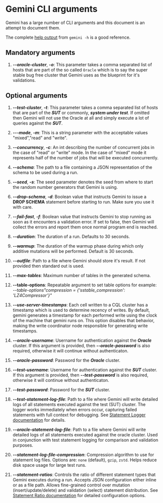 # Gemini CLI arguments

Gemini has a large number of CLI arguments and this document is an attempt to document them.

The complete [help output](cmdhelp.md) from `gemini -h` is a good reference.

## Mandatory arguments

1. ___--oracle-cluster___, ___-o___: This parameter takes a comma separated list of hosts that are
part of the so called `Oracle` which is to say the super stable bug free cluster that Gemini uses as
the blueprint for it's validations.

## Optional arguments

1. ___--test-cluster___, ___-t___: This parameter takes a comma separated list of hosts that are
part of the ___SUT___ or commonly, ___system under test___. If omitted then Gemini will not use the Oracle
at all and simply execute a lot of queries against the ___SUT___.

2. ___---mode___, ___-m___: This is a string parameter with the acceptable values "mixed","read" and "write".

3. ___--concurrency___, ___-c___: An int describing the number of concurrent jobs in the case of "read"
or "write" mode. In the case of "mixed" mode it represents half of the number of jobs that will be executed
concurrently.

4. ___--schema___: The path to a file containing a JSON representation of the schema to be
used during a run.

5. ___--seed___, ___-s___: The seed parameter denotes the seed from where to start the random number
generators that Gemini is using.

6. ___--drop-schema___, ___-d___: Boolean value that instructs Gemini to issue a __DROP SCHEMA__
statement before starting to run. Make sure you use it with care.

7. ___--fail-fast___, ___-f___: Boolean value that instructs Gemini to stop running as soon as it
encounters a validation error. If set to false, then Gemini will collect the errors and report them
once normal program end is reached.

8. ___--duration___: The duration of a run. Defaults to 30 seconds.

9. ___--warmup___: The duration of the warmup phase during which only additive mutations will be
performed. Default is 30 seconds.

10. ___--outfile___: Path to a file where Gemini should store it's result. If not provided then
standard out is used.

11. ___--max-tables___: Maximum number of tables in the generated schema.

12. __--table-options__: Repeatable argument to set table options for example:
_--table-options"compression = {'sstable_compression': 'LZ4Compressor'}"_

13. ___--use-server-timestamps___: Each cell written to a CQL cluster has a timestamp which is used to determine recency of writes. By default, gemini generates a timestamp for each performed write using the clock of the machine that gemini runs on. This option disables that behavior, making the write coordinator node responsible for generating write timestamps.

14. ___--oracle-username___: Username for authentication against the ___Oracle___ cluster. If this argument is provided, then ___--oracle-password___ is also required, otherwise it will continue without authenticaton.

15. ___--oracle-password___: Password for the ___Oracle___ cluster.

16. ___--test-username___: Username for authentication against the ___SUT___ cluster. If this argument is provided, then ___--test-password___ is also required, otherwise it will continue without authenticaton.

17. ___--test-password___: Password for the ___SUT___ cluster.

18. ___--test-statement-log-file___: Path to a file where Gemini will write detailed logs of all statements executed against the test (SUT) cluster. The logger works immediately when errors occur, capturing failed statements with full context for debugging. See [Statement Logger documentation](statement-logger.md) for details.

19. ___--oracle-statement-log-file___: Path to a file where Gemini will write detailed logs of all statements executed against the oracle cluster. Used in conjunction with test statement logging for comparison and validation purposes.

20. ___--statement-log-file-compression___: Compression algorithm to use for statement log files. Options are: `none` (default), `gzip`, `zstd`. Helps reduce disk space usage for large test runs.

21. ___--statement-ratios___: Controls the ratio of different statement types that Gemini executes during a run. Accepts JSON configuration either inline or as a file path. Allows fine-grained control over mutation (insert/update/delete) and validation (select) statement distribution. See [Statement Ratio documentation](statement-ratio.md) for detailed configuration options.
